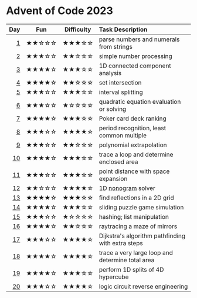 # Advent of Code 2023

| Day      | Fun   | Difficulty | Task Description
| -------: | :---: | :--------: | :---------------
|  [1](01) | ★★☆☆☆ | ★★★☆☆      | parse numbers and numerals from strings
|  [2](02) | ★★★☆☆ | ★★☆☆☆      | simple number processing
|  [3](03) | ★★★★☆ | ★★★☆☆      | 1D connected component analysis
|  [4](04) | ★★★★☆ | ★★☆☆☆      | set intersection
|  [5](05) | ★★★☆☆ | ★★★☆☆      | interval splitting
|  [6](06) | ★★★☆☆ | ★☆☆☆☆      | quadratic equation evaluation or solving
|  [7](07) | ★★★★☆ | ★★★☆☆      | Poker card deck ranking
|  [8](08) | ★★★☆☆ | ★★★★☆      | period recognition, least common multiple
|  [9](09) | ★★★☆☆ | ★★☆☆☆      | polynomial extrapolation
| [10](10) | ★★★★☆ | ★★★☆☆      | trace a loop and determine enclosed area
| [11](11) | ★★★☆☆ | ★★★☆☆      | point distance with space expansion
| [12](12) | ★★☆☆☆ | ★★★★☆      | 1D [nonogram](https://en.wikipedia.org/wiki/Nonogram) solver
| [13](13) | ★★★★☆ | ★★★☆☆      | find reflections in a 2D grid
| [14](14) | ★★★★☆ | ★★★☆☆      | sliding puzzle game simulation
| [15](15) | ★★★☆☆ | ★☆☆☆☆      | hashing; list manipulation
| [16](16) | ★★★★☆ | ★★☆☆☆      | raytracing a maze of mirrors
| [17](17) | ★★★☆☆ | ★★★★☆      | Dijkstra's algorithm pathfinding with extra steps
| [18](18) | ★★★★☆ | ★★★★☆      | trace a very large loop and determine total area
| [19](19) | ★★★★☆ | ★★★☆☆      | perform 1D splits of 4D hypercube
| [20](20) | ★★★☆☆ | ★★★★☆      | logic circuit reverse engineering
